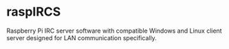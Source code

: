 # raspIRCS
Raspberry Pi IRC server software with compatible Windows and Linux client server designed for LAN communication specifically.
